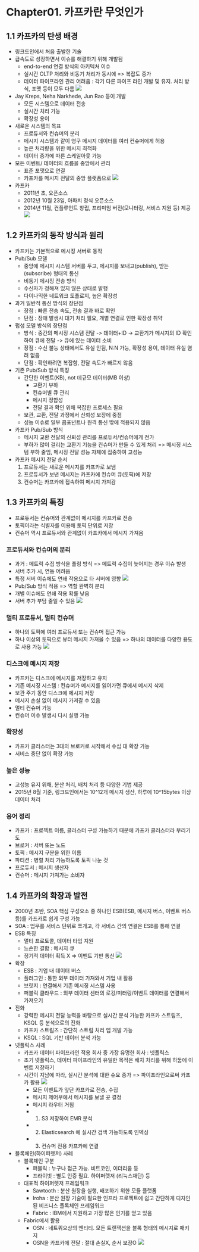 # Chapter01. 카프카란 무엇인가

## 1.1 카프카의 탄생 배경
- 링크드인에서 처음 출발한 기술
- 급속도로 성장하면서 이슈를 해결하기 위해 개발됨
    - end-to-end 연결 방식의 아키텍처 이슈
    - 실시간 OLTP 처리와 비동기 처리가 동시에 => 복잡도 증가
    - 데이터 파이프라인 관리 어려움 : 각기 다른 파이프 라인 개발 및 유지. 처리 방식, 포맷 등이 모두 다름
    ![](pic1-2.png)
- Jay Kreps, Neha Narkhede, Jun Rao 등이 개발
    - 모든 시스템으로 데이터 전송
    - 실시간 처리 가능
    - 확장성 용이
- 새로운 시스템의 목표
    - 프로듀서와 컨슈머의 분리
    - 메시지 시스템과 같이 영구 메시지 데이터를 여러 컨슈머에게 허용
    - 높은 처리량을 위한 메시지 최적화
    - 데이터 증가에 따른 스케일아웃 가능
- 모든 이벤트/ 데이터의 흐름을 중앙에서 관리
    - 표준 포맷으로 연결
    - 카프카를 메시지 전달의 중앙 플랫폼으로
    ![](pic1-3.png)
- 카프카
    - 2011년 초, 오픈소스
    - 2012년 10월 23일, 아파치 정식 오픈소스
    - 2014년 11월, 컨플루언트 창립, 프리미엄 버전(모니터링, 서비스 지원 등) 제공
    ![](pic1-4.png)


## 1.2 카프카의 동작 방식과 원리
- 카프카는 기본적으로 메시징 서버로 동작
- Pub/Sub 모델
    - 중앙에 메시지 시스템 서버를 두고, 메시지를 보내고(publish), 받는(subscribe) 형태의 통신
    - 비동기 메시징 전송 방식
    - 수신자가 정해져 있지 않은 상태로 발행
    - 다이나믹한 네트워크 토폴로지, 높은 확장성
- 과거 일반적 통신 방식의 장단점
    - 장점 : 빠른 전송 속도, 전송 결과 바로 확인
    - 단점 : 장애 발생시 대기 처리 필요, 개별 연결로 인한 확장성 취약
- 펍섭 모델 방식의 장단점
    - 방식 : 중간의 메시징 시스템 전달 -> 데이터+ID -> 교환기가 메시지의 ID 확인하여 큐에 전달 -> 큐에 있는 데이터 소비
    - 장점 : 수신 불능 상태에서도 유실 안됨, N:N 가능, 확장성 용이, 데이터 유실 염려 없음
    - 단점 : 확인하려면 복잡함, 전달 속도가 빠르지 않음
- 기존 Pub/Sub 방식 특징
    - 간단한 이벤트(KB), not 데규모 데이터(MB 이상)
        - 교환기 부하
        - 컨슈머별 큐 관리
        - 메시지 정합성
        - 전달 결과 확인 위해 복잡한 프로세스 필요
    - 보관, 교환, 전달 과정에서 신뢰성 보장에 중점
    - 성능 이슈로 일부 콤포넌트나 원격 통신 밖에 적용되지 않음
- 카프카 Pub/Sub 방식
    - 메시지 교환 전달의 신뢰성 관리를 프로듀서/컨슈머에게 전가
    - 부하가 많이 걸리는 교환기 기능을 컨슈머가 만들 수 있게 처리 => 메시징 시스템 부하 줄임, 메시징 전달 성능 자체에 집중하여 고성능
- 카프카 메시지 전달 순서
    1. 프로듀서는 새로운 메시지를 카프카로 보냄
    2. 프로듀서가 보낸 메시지는 카프카에 컨슈머 큐(토픽)에 저장
    3. 컨슈머는 카프카에 접속하여 메시지 가져감


## 1.3 카프카의 특징
- 프로듀서는 컨슈머와 관계없이 메시지를 카프카로 전송
- 토픽이라는 식별자를 이용해 토픽 단위로 저장
- 컨슈머 역시 프로듀서와 관계없이 카프카에서 메시지 가져옴


### 프로듀서와 컨슈머의 분리
- 과거 : 메트릭 수집 방식을 폴링 방식 => 메트릭 수집이 늦어지는 경우 이슈 발생
- 서버 추가 시, 연동 어려움
- 특정 서버 이슈에도 연쇄 작용으로 타 서버에 영향
    ![](pic1-9.png)
- Pub/Sub 방식 적용 => 역할 완벽히 분리
- 개별 이슈에도 연쇄 작용 확률 낮음
- 서버 추가 부담 줄일 수 있음
    ![](pic1-10.png)


### 멀티 프로듀서, 멀티 컨슈머
- 하나의 토픽에 여러 프로듀서 또는 컨슈머 접근 가능
- 하나 이상의 토픽으로 뷰터 메시지 가져올 수 있음 => 하나의 데이터를 다양한 용도로 사용 가능
    ![](pic1-11.png)


### 디스크에 메시지 저장
- 카프카는 디스크에 메시지를 저장하고 유지
- 기존 메시징 시스템 : 컨슈머가 메시지를 읽어가면 큐에서 메시지 삭제
- 보관 주기 동안 디스크에 메시지 저장
- 메시지 손실 없이 메시지 가져갈 수 있음
- 멀티 컨슈머 가능
- 컨슈머 이슈 발생시 다시 실행 가능


### 확장성
- 카프카 클러스터는 3대의 브로커로 시작해서 수십 대 확장 가능
- 서비스 중단 없이 확장 가능


### 높은 성능
- 고성능 유지 위해, 분산 처리, 배치 처리 등 다양한 기법 제공
- 2015년 8월 기준, 링크드인에서는 10^12개 메시지 생산, 하루에 10^15bytes 이상 데이터 처리

### 용어 정리
- 카프카 : 프로젝트 이름, 클러스터 구성 가능하기 때문에 카프카 클러스터라 부리기도
- 브로커 : 서버 또는 노드
- 토픽 : 메시지 구분을 위한 이름
- 파티션 : 병렬 처리 가능하도록 토픽 나눈 것
- 프로듀서 : 메시지 생산자
- 컨슈머 : 메시지 가져가는 소비자


## 1.4 카프카의 확장과 발전
- 2000년 초반, SOA 핵심 구성요소 중 하나인 ESB(ESB, 메시지 버스, 이벤트 버스 등)를 카프카로 쉽게 구성 가능 
- SOA : 업무를 서비스 단위로 쪼개고, 각 서비스 간의 연결은 ESB를 통해 연결
- ESB 특징
    - 멀티 프로토콜, 데이터 타입 지원
    - 느슨한 결합 : 메시지 큐
    - 정기적 데이터 획득 X => 이벤트 기반 통신
    ![](pic1-12.png)
- 확장
    - ESB : 기업 내 데이터 버스
    - 플러그인 : 통한 외부 데이터 가져와서 기업 내 활용
    - 브릿지 : 연결해서 기존 메시징 시스템 사용
    - 퍼블릭 클라우드 : 외부 데이터 센터의 로깅/미터링/이벤트 데이터를 연결해서 가져오기
- 진화
    - 강력한 메시지 전달 능력을 바탕으로 실시간 분석 가능한 카프카 스트림즈, KSQL 등 분석으로의 진화    
    - 카프카 스트림즈 : 간단히 스트림 처리 앱 개발 가능
    - KSQL : SQL 기반 데이터 분석 가능
- 넷플릭스 사례
    - 카프카 데이터 파이프라인 적용 회사 중 가장 유명한 회사 : 넷플릭스
    - 초기 넷플릭스, 데이터 파이프라인의 유일한 목적은 배치 처리를 위해 하둡에 이벤트 저장하기
    - 시간이 지남에 따라, 실시간 분석에 대한 슈요 증가 => 파이프라인으로써 카프카 활용
        ![](pic1-14.png)
        - 모든 이벤트가 앞단 카프카로 전송, 수집
        - 메시지 제어부에서 메시지를 보낼 곳 결정
        - 메시지 라우터 거침
        - 1) S3 저장하여 EMR 분석
        - 2) Elasticsearch 에 실시간 검색 가능하도록 인덱싱
        - 3) 컨슈머 전용 카프카에 연결
- 블록체인(하이퍼렛저) 사례
    - 블록체인 구분
        - 퍼블릭 : 누구나 접근 가능. 비트코인, 이더리움 등
        - 프라이빗 : 별도 인증 필요. 하이퍼렛저 (리눅스재단) 등
    - 대표적 하이퍼렛저 프레임워크
        - Sawtooth : 분산 원장을 실행, 배포하기 위한 모듈 플랫폼
        - Iroha : 분산 원장 기술이 필요한 인프라 프로젝트에 쉽고 간단하게 디자인된 비즈니스 플록체인 프레임워크
        - Fabric : IBM에서 지원하고 가장 많은 인기를 얻고 있음
    - Fabric에서 활용
        - OSN : 네트쿼으상의 엔티티. 모든 트랜잭션을 블록 형태의 메시지로 패키지
        - OSN을 카프카에 전달 : 절대 손실X, 순서 보장O
        ![](pic1-15.png)
